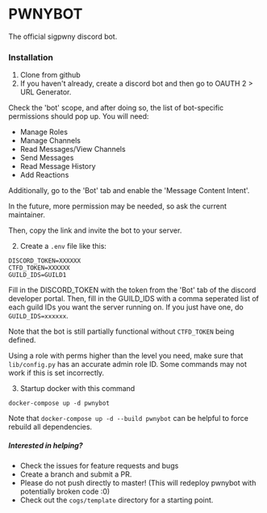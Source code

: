 # PWNYBOT

The official sigpwny discord bot.
### Installation

1. Clone from github
2. If you haven't already, create a discord bot and then go to OAUTH 2 > URL Generator.

Check the 'bot' scope, and after doing so, the list of bot-specific permissions should pop up. You will need:

+ Manage Roles
+ Manage Channels
+ Read Messages/View Channels
+ Send Messages
+ Read Message History
+ Add Reactions

Additionally, go to the 'Bot' tab and enable the 'Message Content Intent'.

In the future, more permission may be needed, so ask the current maintainer.

Then, copy the link and invite the bot to your server.

2. Create a `.env` file like this:

```
DISCORD_TOKEN=XXXXXX
CTFD_TOKEN=XXXXXX
GUILD_IDS=GUILD1
```

Fill in the DISCORD_TOKEN with the token from the 'Bot' tab of the discord developer portal. Then, fill in the GUILD_IDS with a comma seperated list of each guild IDs you want the server running on. If you just have one, do `GUILD_IDS=xxxxxx`.

Note that the bot is still partially functional without `CTFD_TOKEN` being defined.

Using a role with perms higher than the level you need, make sure that `lib/config.py` has an accurate admin role ID. Some commands may not work if this is set incorrectly.


3. Startup docker with this command

```
docker-compose up -d pwnybot
```

Note that `docker-compose up -d --build pwnybot` can be helpful to force rebuild all dependencies.


##### Interested in helping?

+ Check the issues for feature requests and bugs
+ Create a branch and submit a PR.
+ Please do not push directly to master! (This will redeploy pwnybot with potentially broken code :0)
+ Check out the `cogs/template` directory for a starting point.
